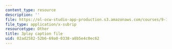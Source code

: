 ```yaml
---
content_type: resource
description: ''
file: https://ol-ocw-studio-app-production.s3.amazonaws.com/courses/9-13-the-human-brain-spring-2019/02ad258252b669a00338a8b5e4c0ec62_XRdJ5mXBo8A.srt
file_type: application/x-subrip
resourcetype: Other
title: 3play caption file
uid: 02ad2582-52b6-69a0-0338-a8b5e4c0ec62
---
```


